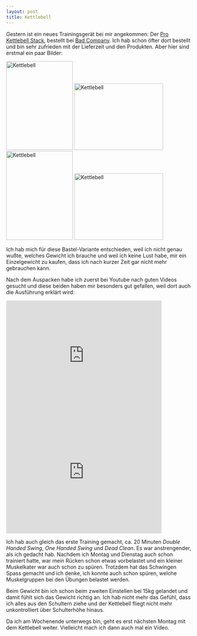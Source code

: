 ```yaml
---
layout: post
title: Kettlebell
---
```

Gestern ist ein neues Trainingsgerät bei mir angekommen: Der [Pro Kettlebell Stack][0], bestellt bei [Bad Company][1]. Ich hab schon öfter dort bestellt und bin sehr zufrieden mit der Lieferzeit und den Produkten. Aber hier sind erstmal ein paar Bilder:

<a href="http://www.flickr.com/photos/cringe/6431349825/" title="Kettlebell by cringe, on Flickr"><img src="http://farm8.staticflickr.com/7020/6431349825_d5b1e462f5_m.jpg" width="180" height="240" alt="Kettlebell"></a> <a href="http://www.flickr.com/photos/cringe/6431345897/" title="Kettlebell by cringe, on Flickr"><img src="http://farm8.staticflickr.com/7028/6431345897_32353e682c_m.jpg" width="240" height="180" alt="Kettlebell"></a> <a href="http://www.flickr.com/photos/cringe/6431341917/" title="Kettlebell by cringe, on Flickr"><img src="http://farm8.staticflickr.com/7018/6431341917_e9c6636f33_m.jpg" width="180" height="240" alt="Kettlebell"></a> <a href="http://www.flickr.com/photos/cringe/6431338545/" title="Kettlebell by cringe, on Flickr"><img src="http://farm7.staticflickr.com/6222/6431338545_ddfd74009e_m.jpg" width="240" height="180" alt="Kettlebell"></a>

Ich hab mich für diese Bastel-Variante entschieden, weil ich nicht genau wußte, welches Gewicht ich brauche und weil ich keine Lust habe, mir ein Einzelgewicht zu kaufen, dass ich nach kurzer Zeit gar nicht mehr gebrauchen kann.

Nach dem Auspacken habe ich zuerst bei Youtube nach guten Videos gesucht und diese beiden haben mir besonders gut gefallen, weil dort auch die Ausführung erklärt wird:

<iframe width="420" height="315" src="http://www.youtube.com/embed/emdIuL7LVLE" frameborder="0" allowfullscreen></iframe>
<iframe width="420" height="315" src="http://www.youtube.com/embed/Lw7RPbbHCJY" frameborder="0" allowfullscreen></iframe>

Ich hab auch gleich das erste Training gemacht, ca. 20 Minuten *Double Handed Swing*, *One Handed Swing* und *Dead Clean*. Es war anstrengender, als ich gedacht hab. Nachdem ich Montag und Dienstag auch schon trainiert hatte, war mein Rücken schon etwas vorbelastet und ein kleiner Muskelkater war auch schon zu spüren. Trotzdem hat das Schwingen Spass gemacht und ich denke, ich konnte auch schon spüren, welche Muskelgruppen bei den Übungen belastet werden.

Beim Gewicht bin ich schon beim zweiten Einstellen bei 15kg gelandet und damit fühlt sich das Gewicht richtig an. Ich hab nicht mehr das Gefühl, dass ich alles aus den Schultern ziehe und der Kettlebell fliegt nicht mehr unkontrolliert über Schulterhöhe hinaus.

Da ich am Wochenende unterwegs bin, geht es erst nächsten Montag mit dem Kettlebell weiter. Vielleicht mach ich dann auch mal ein Video.

[0]: http://www.badcompany.biz/xt/product_info.php?info=p1241_Pro-Kettlebell-Stack-It-Kettlebells-Kugelhantel-Small.html
[1]: http://www.badcompany.biz/
